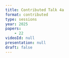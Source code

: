 ```yaml
---
title: Contributed Talk 4a
format: contributed
type: sessions
year: 2025
papers:
    - 22
videoId: null
presentation: null
draft: false
---
```


